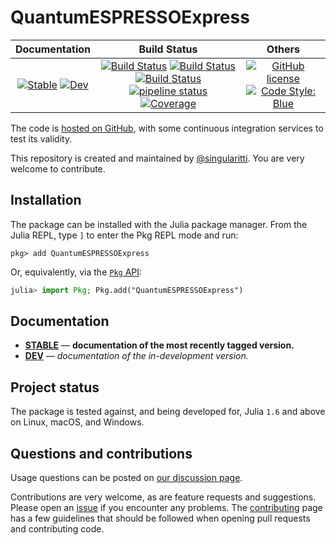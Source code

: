 # QuantumESPRESSOExpress

|                                 **Documentation**                                  |                                                                                                 **Build Status**                                                                                                 |                                        **Others**                                         |
| :--------------------------------------------------------------------------------: | :--------------------------------------------------------------------------------------------------------------------------------------------------------------------------------------------------------------: | :---------------------------------------------------------------------------------------: |
| [![Stable][docs-stable-img]][docs-stable-url] [![Dev][docs-dev-img]][docs-dev-url] | [![Build Status][gha-img]][gha-url] [![Build Status][appveyor-img]][appveyor-url] [![Build Status][cirrus-img]][cirrus-url] [![pipeline status][gitlab-img]][gitlab-url] [![Coverage][codecov-img]][codecov-url] | [![GitHub license][license-img]][license-url] [![Code Style: Blue][style-img]][style-url] |

[docs-stable-img]: https://img.shields.io/badge/docs-stable-blue.svg
[docs-stable-url]: https://MineralsCloud.github.io/QuantumESPRESSOExpress.jl/stable
[docs-dev-img]: https://img.shields.io/badge/docs-dev-blue.svg
[docs-dev-url]: https://MineralsCloud.github.io/QuantumESPRESSOExpress.jl/dev
[gha-img]: https://github.com/MineralsCloud/QuantumESPRESSOExpress.jl/workflows/CI/badge.svg
[gha-url]: https://github.com/MineralsCloud/QuantumESPRESSOExpress.jl/actions
[appveyor-img]: https://ci.appveyor.com/api/projects/status/github/MineralsCloud/QuantumESPRESSOExpress.jl?svg=true
[appveyor-url]: https://ci.appveyor.com/project/singularitti/QuantumESPRESSOExpress-jl
[cirrus-img]: https://api.cirrus-ci.com/github/MineralsCloud/QuantumESPRESSOExpress.jl.svg
[cirrus-url]: https://cirrus-ci.com/github/MineralsCloud/QuantumESPRESSOExpress.jl
[gitlab-img]: https://gitlab.com/singularitti/QuantumESPRESSOExpress.jl/badges/main/pipeline.svg
[gitlab-url]: https://gitlab.com/singularitti/QuantumESPRESSOExpress.jl/-/pipelines
[codecov-img]: https://codecov.io/gh/MineralsCloud/QuantumESPRESSOExpress.jl/branch/main/graph/badge.svg
[codecov-url]: https://codecov.io/gh/MineralsCloud/QuantumESPRESSOExpress.jl
[license-img]: https://img.shields.io/github/license/MineralsCloud/QuantumESPRESSOExpress.jl
[license-url]: https://github.com/MineralsCloud/QuantumESPRESSOExpress.jl/blob/main/LICENSE
[style-img]: https://img.shields.io/badge/code%20style-blue-4495d1.svg
[style-url]: https://github.com/invenia/BlueStyle

The code is [hosted on GitHub](https://github.com/MineralsCloud/QuantumESPRESSOExpress.jl),
with some continuous integration services to test its validity.

This repository is created and maintained by [@singularitti](https://github.com/singularitti).
You are very welcome to contribute.

## Installation

The package can be installed with the Julia package manager.
From the Julia REPL, type `]` to enter the Pkg REPL mode and run:

```
pkg> add QuantumESPRESSOExpress
```

Or, equivalently, via the [`Pkg` API](https://pkgdocs.julialang.org/v1/getting-started/):

```julia
julia> import Pkg; Pkg.add("QuantumESPRESSOExpress")
```

## Documentation

- [**STABLE**][docs-stable-url] — **documentation of the most recently tagged version.**
- [**DEV**][docs-dev-url] — _documentation of the in-development version._

## Project status

The package is tested against, and being developed for, Julia `1.6` and above on Linux,
macOS, and Windows.

## Questions and contributions

Usage questions can be posted on [our discussion page][discussions-url].

Contributions are very welcome, as are feature requests and suggestions. Please open an
[issue][issues-url] if you encounter any problems. The [contributing](@ref) page has
a few guidelines that should be followed when opening pull requests and contributing code.

[discussions-url]: https://github.com/MineralsCloud/QuantumESPRESSOExpress.jl/discussions
[issues-url]: https://github.com/MineralsCloud/QuantumESPRESSOExpress.jl/issues
